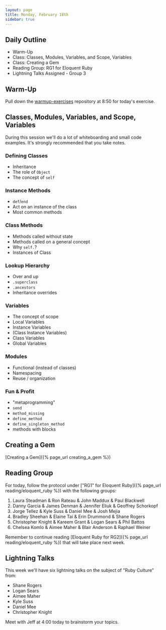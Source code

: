 ```yaml
---
layout: page
title: Monday, February 18th
sidebar: true
---
```


## Daily Outline

* Warm-Up
* Class: Classes, Modules, Variables, and Scope, Variables
* Class: Creating a Gem
* Reading Group: RG1 for Eloquent Ruby
* Lightning Talks Assigned - Group 3

## Warm-Up

Pull down the [warmup-exercises](https://github.com/JumpstartLab/warmup-exercises) repository at 8:50 for today's exercise.

## Classes, Modules, Variables, and Scope, Variables

During this session we'll do a lot of whiteboarding and small code examples. It's strongly recommended that you take notes.

### Defining Classes

* Inheritance
* The role of `Object`
* The concept of `self`

### Instance Methods

* `def`/`end`
* Act on an instance of the class
* Most common methods

### Class Methods

* Methods called without state
* Methods called on a general concept
* Why `self.`?
* Instances of Class

### Lookup Hierarchy

* Over and up
* `.superclass`
* `.ancestors`
* Inheritance overrides

### Variables

* The concept of scope
* Local Variables
* Instance Variables
* (Class Instance Variables)
* Class Variables
* Global Variables

### Modules

* Functional (instead of classes)
* Namespacing
* Reuse / organization

### Fun & Profit

* "metaprogramming"
* `send`
* `method_missing`
* `define_method`
* `define_singleton_method`
* methods with blocks

## Creating a Gem

[Creating a Gem]({% page_url creating_a_gem %})

## Reading Group

For today, follow the protocol under ["RG1" for Eloquent Ruby]({% page_url reading/eloquent_ruby %}) with the following groups:

1. Laura Steadman & Ron Rateau & John Maddux & Paul Blackwell
2. Danny Garcia & James Denman & Jennifer Eliuk & Geoffrey Schorkopf
3. Jorge Tellez & Kyle Suss & Daniel Mee & Josh Mejia
4. Bradley Sheehan & Elaine Tai & Erin Drummond & Shane Rogers
5. Christopher Knight & Kareem Grant & Logan Sears & Phil Battos
6. Chelsea Komlo & Aimee Maher & Blair Anderson & Raphael Weiner

Remember to continue reading [Eloquent Ruby for RG2]({% page_url reading/eloquent_ruby %}) that will take place next week.

## Lightning Talks

This week we'll have six lightning talks on the subject of "Ruby Culture" from:

* Shane Rogers
* Logan Sears
* Aimee Maher
* Kyle Suss
* Daniel Mee
* Christopher Knight

Meet with Jeff at 4:00 today to brainstorm your topics.
